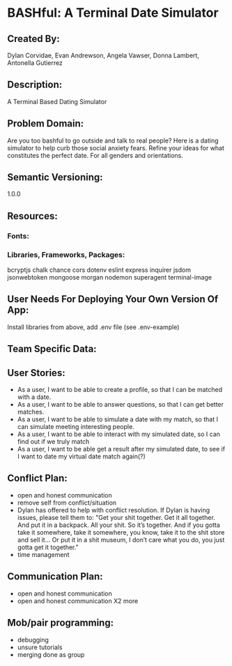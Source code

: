 # BASHful: A Terminal Date Simulator

## Created By: 
Dylan Corvidae, 
Evan Andrewson,
Angela Vawser, 
Donna Lambert, 
Antonella Gutierrez

## Description: 
A Terminal Based Dating Simulator

## Problem Domain: 
Are you too bashful to go outside and talk to real people?  Here is a dating simulator to help curb those social anxiety fears. Refine your ideas for what constitutes the perfect date.  For all genders and orientations.

## Semantic Versioning: 
1.0.0

## Resources:

### Fonts: 


### Libraries, Frameworks, Packages: 
bcryptjs
chalk
chance 
cors 
dotenv 
eslint 
express 
inquirer
jsdom 
jsonwebtoken 
mongoose
morgan 
nodemon
superagent
terminal-image 


## User Needs For Deploying Your Own Version Of App: 
Install libraries from above, add .env file (see .env-example)

## Team Specific Data:

## User Stories:
* As a user, I want to be able to create a profile, so that I can be matched with a date.
* As a user, I want to be able to answer questions, so that I can get better matches.
* As a user, I want to be able to simulate a date with my match, so that I can simulate meeting interesting people.
* As a user, I want to be able to interact with my simulated date, so I can find out if we truly match
* As a user, I want to be able get a result after my simulated date, to see if I want to date my virtual date match again(?)

## Conflict Plan:
- open and honest communication 
- remove self from conflict/situation 
- Dylan has offered to help with conflict resolution. If Dylan is having issues, please tell them to: "Get your shit together. Get it all together. And put it in a backpack. All your shit. So it’s together. And if you gotta take it somewhere, take it somewhere, you know, take it to the shit store and sell it… Or put it in a shit museum, I don’t care what you do, you just gotta get it together."
- time management

## Communication Plan: 
- open and honest communication 
- open and honest communication X2 more

## Mob/pair programming: 
- debugging 
- unsure tutorials 
- merging done as group